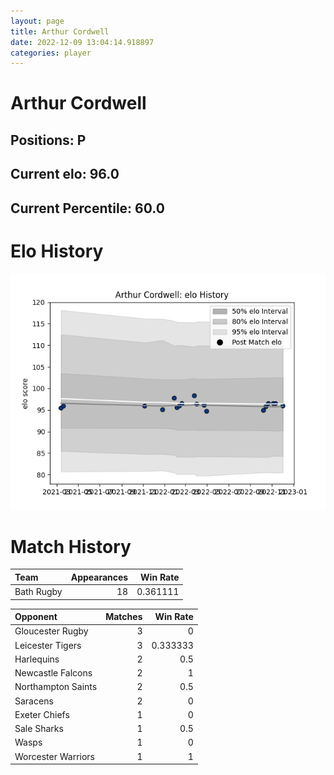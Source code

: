 ```yaml
---  
layout: page  
title: Arthur Cordwell  
date: 2022-12-09 13:04:14.918897  
categories: player  
---
```

# Arthur Cordwell

## Positions: P

## Current elo: 96.0

## Current Percentile: 60.0

# Elo History


![elo history](history_ArthurCordwell.png)
# Match History


| Team       |   Appearances |   Win Rate |
|:-----------|--------------:|-----------:|
| Bath Rugby |            18 |   0.361111 |

| Opponent           |   Matches |   Win Rate |
|:-------------------|----------:|-----------:|
| Gloucester Rugby   |         3 |   0        |
| Leicester Tigers   |         3 |   0.333333 |
| Harlequins         |         2 |   0.5      |
| Newcastle Falcons  |         2 |   1        |
| Northampton Saints |         2 |   0.5      |
| Saracens           |         2 |   0        |
| Exeter Chiefs      |         1 |   0        |
| Sale Sharks        |         1 |   0.5      |
| Wasps              |         1 |   0        |
| Worcester Warriors |         1 |   1        |